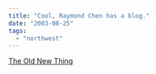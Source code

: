 ```yaml
---
title: "Cool, Raymond Chen has a blog."
date: "2003-08-25"
tags: 
  - "northwest"
---
```


[The Old New Thing](http://blogs.gotdotnet.com/raymondc/ "The Old New Thing")
